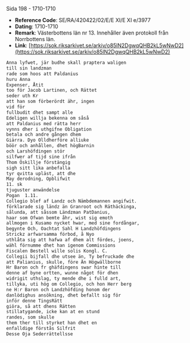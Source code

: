 Sida 198 - 1710-1710

- **Reference Code**: SE/RA/420422/02/E/E XI/E XI e/3977
- **Dating**: 1710-1710
- **Remark**: Västerbottens län nr 13. Innehåller även protokoll från Norrbottens län.
- **Link**: [https://sok.riksarkivet.se/arkiv/o85lN2DgwqQHB2kL5wNwD2](https://sok.riksarkivet.se/arkiv/o85lN2DgwqQHB2kL5wNwD2)

```txt linenums="1"
Anna lyfwet, jär budhe skall praptera waligen
till sin landzman
rade som hoos att Paldanius
huru Anna
Expenser, Åtit
too för Jacob Lartinen, och Rättet
seder uth Kr
att han som förberördt ähr, ingen
vid för
fullbudit dhet sampt alle
Edeligen willja bekenna om såså
att Paldanius med rätta herr
vynns dher i uthgifne Obligation
betala och andre gången dhem
Giärra. Dyo Olldherföre alliuke
böör och anhållen, dhet högBarnin
och Larshöfdingen stör
silfwer af tijd sine ifrån
Thom Öskillje förstängig
sigh sitt lika anbefalla
tyr qvitta upläst, att dhe
May derodning, Opblifwit
11. sk
tjuguster anwändelse
Pogan  1.11.
Collegio blef af Landz och Nämbdemannen angifwit.
förklarade sig ländz än Granroot och Räthäckinga,
sålunda, att såssom Ländzman PatDanius,
haar som Ofwan bemte åhr, wist sig emoth
allmogen i Kusamo nycket hwar, med sine fordångar,
begynte Och, Oachtat Sahl H Landzhöfdingens
Strickz arfwarsamma förbod, å Nyo
uthlåta sig att hafwa af dhem alt fördes, joens,
wähl förnumme dhet han igenom Commissions
Fiscalen Bestell wille solis Kongl. C.
Collegii bijfall dhe utsee än, Ty befruckade dhe
att Palianius, skulle, före Än Högwällborne
Hr Baron och fr ghäfdingens swar hinte till
denne af byne ortten, wunne något för dhen
widrigit uthslag, ty mende dhe i fulld art,
tillyka, uti hög om Collegio, och hon Herr berg
ne H:r Baron och Landzhöfding honom der
danlödighus ansökning, dhet befallt sig för
inför denne TingsRätt
giöra, så att dhens Rätten
stillatygande, icke kan at en stund
randes, som skulle
them ther till styrket han dhet en
enfalldige förstås Silfrit
Desse Oja Sederrättellsse
```
